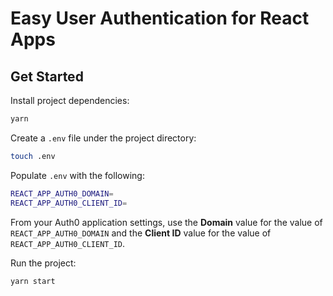 # Easy User Authentication for React Apps

## Get Started

Install project dependencies:

```bash
yarn
```

Create a `.env` file under the project directory:

```bash
touch .env
```

Populate `.env` with the following:

```bash
REACT_APP_AUTH0_DOMAIN=
REACT_APP_AUTH0_CLIENT_ID=
```

From your Auth0 application settings, use the **Domain** value for the value of `REACT_APP_AUTH0_DOMAIN` and the **Client ID** value for the value of `REACT_APP_AUTH0_CLIENT_ID`.

Run the project:

```bash
yarn start
```